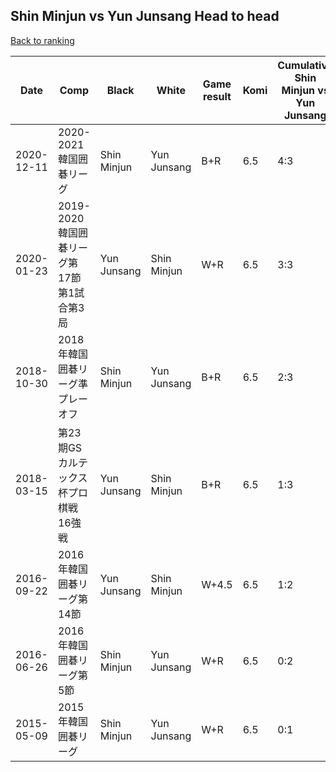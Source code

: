 ## Shin Minjun vs Yun Junsang Head to head

[Back to ranking](../../index.md)




| **Date** | **Comp** | **Black** | **White** | **Game result** | **Komi** | **Cumulative Shin Minjun vs Yun Junsang** | **Shin Minjun streak** | **Yun Junsang streak** | 
| --- | --- | --- | --- | --- | --- | --- | --- | --- |
| 2020-12-11 | 2020-2021韓国囲碁リーグ | Shin Minjun | Yun Junsang | B+R | 6.5 | 4:3 | 3 | 0 | 
| 2020-01-23 | 2019-2020韓国囲碁リーグ第17節第1試合第3局 | Yun Junsang | Shin Minjun | W+R | 6.5 | 3:3 | 2 | 0 | 
| 2018-10-30 | 2018年韓国囲碁リーグ準プレーオフ | Shin Minjun | Yun Junsang | B+R | 6.5 | 2:3 | 1 | 0 | 
| 2018-03-15 | 第23期GSカルテックス杯プロ棋戦16強戦 | Yun Junsang | Shin Minjun | B+R | 6.5 | 1:3 | 0 | 1 | 
| 2016-09-22 | 2016年韓国囲碁リーグ第14節 | Yun Junsang | Shin Minjun | W+4.5 | 6.5 | 1:2 | 1 | 0 | 
| 2016-06-26 | 2016年韓国囲碁リーグ第5節 | Shin Minjun | Yun Junsang | W+R | 6.5 | 0:2 | 0 | 2 | 
| 2015-05-09 | 2015年韓国囲碁リーグ | Shin Minjun | Yun Junsang | W+R | 6.5 | 0:1 | 0 | 1 |





